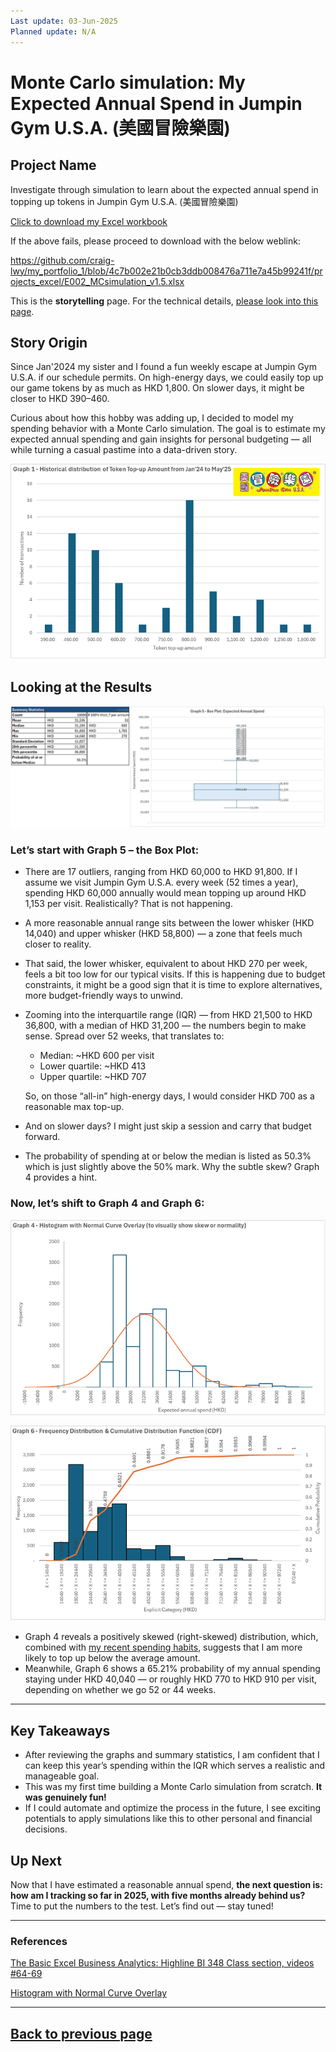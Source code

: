 ```yaml
---
Last update: 03-Jun-2025
Planned update: N/A
---
```



# Monte Carlo simulation: My Expected Annual Spend in Jumpin Gym U.S.A. (美國冒險樂園)


## Project Name
Investigate through simulation to learn about the expected annual spend in topping up tokens in Jumpin Gym U.S.A. (美國冒險樂園)

[Click to download my Excel workbook](projects_excel/E002_MCsimulation_v1.5.xlsx)

If the above fails, please proceed to download with the below weblink:

https://github.com/craig-lwy/my_portfolio_1/blob/4c7b002e21b0cb3ddb008476a711e7a45b99241f/projects_excel/E002_MCsimulation_v1.5.xlsx

This is the **storytelling** page. For the technical details, [please look into this page](projects_excel/E002_technicals.md).


## Story Origin

Since Jan'2024 my sister and I found a fun weekly escape at Jumpin Gym U.S.A. if our schedule permits. On high-energy days, we could easily top up our game tokens by as much as HKD 1,800. On slower days, it might be closer to HKD 390–460.

Curious about how this hobby was adding up, I decided to model my spending behavior with a Monte Carlo simulation. The goal is to estimate my expected annual spending and gain insights for personal budgeting — all while turning a casual pastime into a data-driven story.

![E002_Graph_1](images/E002/E002_Graph_1.png)


## Looking at the Results

![E002_Graph_5](images/E002/E002_Graph_5.png)

### Let’s start with Graph 5 – the Box Plot:

- There are 17 outliers, ranging from HKD 60,000 to HKD 91,800. If I assume we visit Jumpin Gym U.S.A. every week (52 times a year), spending HKD 60,000 annually would mean topping up around HKD 1,153 per visit. Realistically? That is not happening.
- A more reasonable annual range sits between the lower whisker (HKD 14,040) and upper whisker (HKD 58,800) — a zone that feels much closer to reality.
- That said, the lower whisker, equivalent to about HKD 270 per week, feels a bit too low for our typical visits. If this is happening due to budget constraints, it might be a good sign that it is time to explore alternatives, more budget-friendly ways to unwind.
- Zooming into the interquartile range (IQR) — from HKD 21,500 to HKD 36,800, with a median of HKD 31,200 — the numbers begin to make sense. Spread over 52 weeks, that translates to:
  - Median: ~HKD 600 per visit
  - Lower quartile: ~HKD 413
  - Upper quartile: ~HKD 707

  So, on those “all-in” high-energy days, I would consider HKD 700 as a reasonable max top-up.
- And on slower days? I might just skip a session and carry that budget forward.
- The probability of spending at or below the median is listed as 50.3% which is just slightly above the 50% mark. Why the subtle skew? Graph 4 provides a hint.


### Now, let’s shift to Graph 4 and Graph 6:

![E002_Graph_4](images/E002/E002_Graph_4.png)

![E002_Graph_6](images/E002/E002_Graph_6.png)

- Graph 4 reveals a positively skewed (right-skewed) distribution, which, combined with [my recent spending habits](images/E002/E002_Graph_2.png), suggests that I am more likely to top up below the average amount.
- Meanwhile, Graph 6 shows a 65.21% probability of my annual spending staying under HKD 40,040 — or roughly HKD 770 to HKD 910 per visit, depending on whether we go 52 or 44 weeks.


---


## Key Takeaways

- After reviewing the graphs and summary statistics, I am confident that I can keep this year’s spending within the IQR which serves a realistic and manageable goal.
- This was my first time building a Monte Carlo simulation from scratch. **It was genuinely fun!**
- If I could automate and optimize the process in the future, I see exciting potentials to apply simulations like this to other personal and financial decisions.


## Up Next

Now that I have estimated a reasonable annual spend, **the next question is: how am I tracking so far in 2025, with five months already behind us?** Time to put the numbers to the test. Let’s find out — stay tuned!


---


### References

[The Basic Excel Business Analytics: Highline BI 348 Class section, videos #64-69](https://people.highline.edu/mgirvin/excelisfun.htm)

[Histogram with Normal Curve Overlay](https://real-statistics.com/tests-normality-and-symmetry/histogram-with-normal-curve-overlay/)


---
[Back to previous page](projects_excel.md)
---
